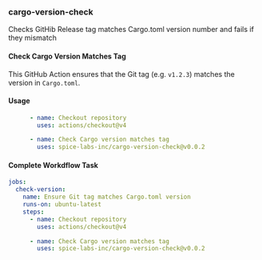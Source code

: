 ### cargo-version-check
Checks GitHib Release tag matches Cargo.toml version number and fails if they mismatch

#### Check Cargo Version Matches Tag
This GitHub Action ensures that the Git tag (e.g. `v1.2.3`) matches the version in `Cargo.toml`.

#### Usage
```yaml
      - name: Checkout repository
        uses: actions/checkout@v4

      - name: Check Cargo version matches tag
        uses: spice-labs-inc/cargo-version-check@v0.0.2
```
#### Complete Workdflow Task
```yaml
jobs:
  check-version:
    name: Ensure Git tag matches Cargo.toml version
    runs-on: ubuntu-latest
    steps:
      - name: Checkout repository
        uses: actions/checkout@v4

      - name: Check Cargo version matches tag
        uses: spice-labs-inc/cargo-version-check@v0.0.2
```
